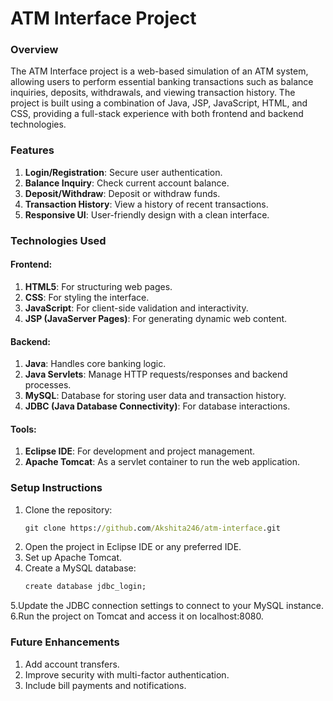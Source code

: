 # ATM Interface Project

### Overview
The ATM Interface project is a web-based simulation of an ATM system, allowing users to perform essential banking transactions such as balance inquiries, deposits, withdrawals, and viewing transaction history. The project is built using a combination of Java, JSP, JavaScript, HTML, and CSS, providing a full-stack experience with both frontend and backend technologies.

### Features
1. **Login/Registration**: Secure user authentication.
2. **Balance Inquiry**: Check current account balance.
3. **Deposit/Withdraw**: Deposit or withdraw funds.
4. **Transaction History**: View a history of recent transactions.
5. **Responsive UI**: User-friendly design with a clean interface.

### Technologies Used

#### Frontend:
1. **HTML5**: For structuring web pages.
2. **CSS**: For styling the interface.
3. **JavaScript**: For client-side validation and interactivity.
4. **JSP (JavaServer Pages)**: For generating dynamic web content.

#### Backend:
1. **Java**: Handles core banking logic.
2. **Java Servlets**: Manage HTTP requests/responses and backend processes.
3. **MySQL**: Database for storing user data and transaction history.
4. **JDBC (Java Database Connectivity)**: For database interactions.

#### Tools:
1. **Eclipse IDE**: For development and project management.
2. **Apache Tomcat**: As a servlet container to run the web application.

### Setup Instructions
1. Clone the repository:
   ```cmd
   git clone https://github.com/Akshita246/atm-interface.git
2. Open the project in Eclipse IDE or any preferred IDE.
3. Set up Apache Tomcat.
4. Create a MySQL database:
    ```cmd
    create database jdbc_login;
5.Update the JDBC connection settings to connect to your MySQL instance.
6.Run the project on Tomcat and access it on localhost:8080.

### Future Enhancements
1. Add account transfers.
2. Improve security with multi-factor authentication.
3. Include bill payments and notifications.
